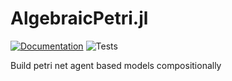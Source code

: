 # AlgebraicPetri.jl

[![Documentation](https://github.com/AlgebraicJulia/AlgebraicPetri.jl/workflows/Documentation/badge.svg)](https://algebraicjulia.github.io/AlgebraicPetri.jl/stable/)
![Tests](https://github.com/AlgebraicJulia/AlgebraicPetri.jl/workflows/Tests/badge.svg)

Build petri net agent based models compositionally
